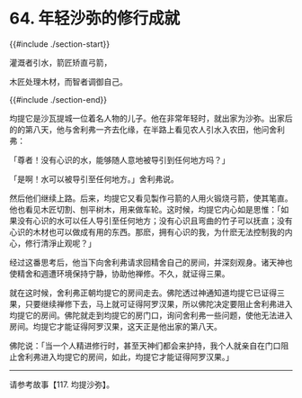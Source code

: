 # 64. 年轻沙弥的修行成就
{{#include ./section-start}}

灌溉者引水，箭匠矫直弓箭，

木匠处理木材，而智者调御自己。

{{#include ./section-end}}

均提它是沙瓦提城一位着名人物的儿子。他在非常年轻时，就出家为沙弥。出家后的的第八天，他与舍利弗一齐去化缘，在半路上看见农人引水入农田，他问舍利弗：

「尊者！没有心识的水，能够随人意地被导引到任何地方吗？」

「是啊！水可以被导引至任何地方。」舍利弗说。

然后他们继续上路。后来，均提它又看见製作弓箭的人用火锻烧弓箭，使其笔直。他也看见木匠切割、刨平树木，用来做车轮。这时候，均提它内心如是思惟：「如果没有心识的水可以任人导引至任何地方；没有心识且弯曲的竹子可以抚直；没有心识的木材也可以做成有用的东西。那麽，拥有心识的我，为什麽无法控制我的内心，修行清淨止观呢？」

经过这番思考后，他当下向舍利弗请求回精舍自己的房间，并深刻观身。诸天神也使精舍和週遭环境保持宁静，协助他禅修。不久，就证得三果。

就在这时候，舍利弗正朝均提它的房间走去。佛陀透过神通知道均提它已证得三果，只要继续禅修下去，马上就可证得阿罗汉果，所以佛陀决定要阻止舍利弗进入均提它的房间。佛陀就走到均提它的房门口，询问舍利弗一些问题，使他无法进入房间。均提它才能证得阿罗汉果，这天正是他出家的第八天。

佛陀说：「当一个人精进修行时，甚至天神们都会来护持，我个人就亲自在门口阻止舍利弗进入均提它的房间，如此，均提它才能证得阿罗汉果。」


---



请参考故事【117. 均提沙弥】。

